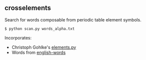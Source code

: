 ## crosselements

Search for words composable from periodic table element symbols.

```
$ python scan.py words_alpha.txt
```

Incorporates:
* Christoph Gohlke's [elements.py](https://www.lfd.uci.edu/~gohlke/code/elements.py.html)
* Words from [english-words](https://github.com/dwyl/english-words)
